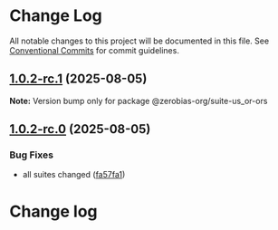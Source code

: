 # Change Log

All notable changes to this project will be documented in this file.
See [Conventional Commits](https://conventionalcommits.org) for commit guidelines.

## [1.0.2-rc.1](https://github.com/zerobias-org/suite/compare/@zerobias-org/suite-us_or-ors@1.0.2-rc.0...@zerobias-org/suite-us_or-ors@1.0.2-rc.1) (2025-08-05)

**Note:** Version bump only for package @zerobias-org/suite-us_or-ors





## [1.0.2-rc.0](https://github.com/zerobias-org/suite/compare/@zerobias-org/suite-us_or-ors@1.0.1...@zerobias-org/suite-us_or-ors@1.0.2-rc.0) (2025-08-05)


### Bug Fixes

* all suites changed ([fa57fa1](https://github.com/zerobias-org/suite/commit/fa57fa1af7628003297df46b2d7740fe95bd2666))





# Change log
